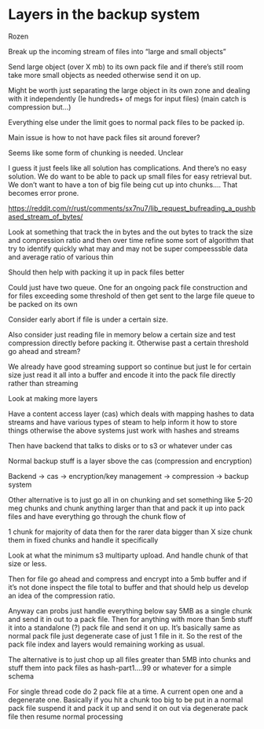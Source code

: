 # Layers in the backup system

Rozen

Break up the incoming stream of files into “large and small objects”

Send large object (over X mb) to its own pack file and if there’s still room
take more small objects as needed otherwise send it on up.


Might be worth just separating the large object in its own zone and dealing
with it independently (Ie hundreds+ of megs for input files) (main catch is
compression but…)

Everything else under the limit goes to normal pack files to be packed ip.


Main issue is how to not have pack files sit around forever?

Seems like some form of chunking is needed. Unclear


I guess it just feels like all solution has complications. And there’s no easy
solution. We do want to be able to pack up small files for easy retrieval but.
We don’t want to have a ton of big file being cut up into chunks…. That becomes
error prone.

https://reddit.com/r/rust/comments/sx7nu7/lib_request_bufreading_a_pushbased_stream_of_bytes/

Look at something that track the in bytes and the out bytes to track the size
and compression ratio and then over time refine some sort of algorithm that try
to identify quickly what may and may not be super compeesssble data and average
ratio of various thin


Should then help with packing it up in pack files better

Could just have two queue. One for an ongoing pack file construction and for
files exceeding some threshold of then get sent to the large file queue to be
packed on its own




Consider early abort if file is under a certain size.

Also consider just reading file in memory below a certain size and test
compression directly before packing it. Otherwise past a certain threshold go
ahead and stream?

We already have good streaming support so continue but just Ie for certain size
just read it all into a buffer and encode it into the pack file directly rather
than streaming


Look at making more layers

Have a content access layer (cas) which deals with mapping hashes to data
streams and have various types of steam to help inform it how to store things
otherwise the above systems just work with hashes and streams

Then have backend that talks to disks or to s3 or whatever under cas


Normal backup stuff is a layer sbove the cas (compression and encryption)


Backend -> cas -> encryption/key management -> compression -> backup system


Other alternative is to just go all in on chunking and set something like
5-20 meg chunks and chunk anything larger than that and pack it up into
pack files and have everything go through the chunk flow of

1 chunk for majority of data then for the rarer data bigger than X size
chunk them in fixed chunks and handle it specifically



Look at what the minimum s3 multiparty upload. And handle chunk of that
size or less.

Then for file go ahead and compress and encrypt into a 5mb buffer and if
it’s not done inspect the file total to buffer and that should help us
develop an idea of the compression ratio.


Anyway can probs just handle everything below say 5MB as a single chunk and
send it in out to a pack file. Then for anything with more than 5mb stuff
it into a standalone (?) pack file and send it on up. It’s basically same
as normal pack file just degenerate case of just 1 file in it. So the rest
of the pack file index and layers would remaining working as usual.

The alternative is to just chop up all files greater than 5MB into chunks
and stuff them into pack files as hash-part1….99 or whatever for a simple
schema

For single thread code do 2 pack file at a time. A current open one and a
degenerate one. Basically if you hit a chunk too big to be put in a normal
pack file suspend it and pack it up and send it on out via degenerate pack
file then resume normal processing
